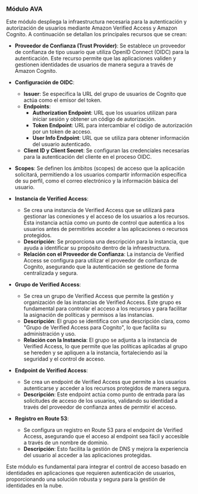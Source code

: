 ### Módulo AVA

Este módulo despliega la infraestructura necesaria para la autenticación y autorización de usuarios mediante Amazon Verified Access y Amazon Cognito. A continuación se detallan los principales recursos que se crean:

- **Proveedor de Confianza (Trust Provider)**: Se establece un proveedor de confianza de tipo usuario que utiliza OpenID Connect (OIDC) para la autenticación. Este recurso permite que las aplicaciones validen y gestionen identidades de usuarios de manera segura a través de Amazon Cognito.

- **Configuración de OIDC**: 
  - **Issuer**: Se especifica la URL del grupo de usuarios de Cognito que actúa como el emisor del token.
  - **Endpoints**:
    - **Authorization Endpoint**: URL que los usuarios utilizan para iniciar sesión y obtener un código de autorización.
    - **Token Endpoint**: URL para intercambiar el código de autorización por un token de acceso.
    - **User Info Endpoint**: URL que se utiliza para obtener información del usuario autenticado.
  - **Client ID y Client Secret**: Se configuran las credenciales necesarias para la autenticación del cliente en el proceso OIDC.

- **Scopes**: Se definen los ámbitos (scopes) de acceso que la aplicación solicitará, permitiendo a los usuarios compartir información específica de su perfil, como el correo electrónico y la información básica del usuario.

- **Instancia de Verified Access**: 
  - Se crea una instancia de Verified Access que se utilizará para gestionar las conexiones y el acceso de los usuarios a los recursos. Esta instancia actúa como un punto de control que autentica a los usuarios antes de permitirles acceder a las aplicaciones o recursos protegidos.
  - **Descripción**: Se proporciona una descripción para la instancia, que ayuda a identificar su propósito dentro de la infraestructura.
  - **Relación con el Proveedor de Confianza**: La instancia de Verified Access se configura para utilizar el proveedor de confianza de Cognito, asegurando que la autenticación se gestione de forma centralizada y segura.

- **Grupo de Verified Access**:
  - Se crea un grupo de Verified Access que permite la gestión y organización de las instancias de Verified Access. Este grupo es fundamental para controlar el acceso a los recursos y para facilitar la asignación de políticas y permisos a las instancias.
  - **Descripción**: El grupo se identifica con una descripción clara, como "Grupo de Verified Access para Cognito", lo que facilita su administración y uso.
  - **Relación con la Instancia**: El grupo se adjunta a la instancia de Verified Access, lo que permite que las políticas aplicadas al grupo se hereden y se apliquen a la instancia, fortaleciendo así la seguridad y el control de acceso.

- **Endpoint de Verified Access**:
  - Se crea un endpoint de Verified Access que permite a los usuarios autenticarse y acceder a los recursos protegidos de manera segura.
  - **Descripción**: Este endpoint actúa como punto de entrada para las solicitudes de acceso de los usuarios, validando su identidad a través del proveedor de confianza antes de permitir el acceso.

- **Registro en Route 53**:
  - Se configura un registro en Route 53 para el endpoint de Verified Access, asegurando que el acceso al endpoint sea fácil y accesible a través de un nombre de dominio.
  - **Descripción**: Esto facilita la gestión de DNS y mejora la experiencia del usuario al acceder a las aplicaciones protegidas.

Este módulo es fundamental para integrar el control de acceso basado en identidades en aplicaciones que requieren autenticación de usuarios, proporcionando una solución robusta y segura para la gestión de identidades en la nube.

